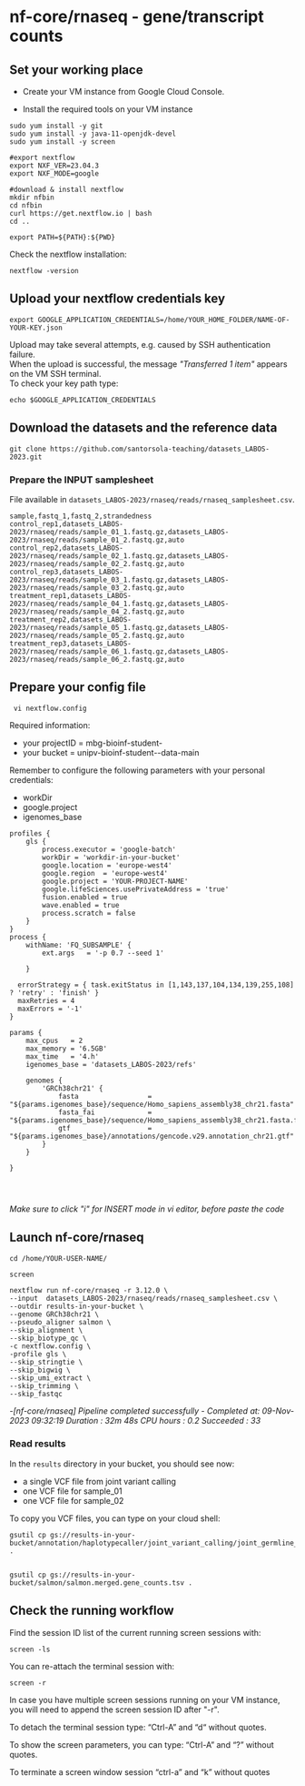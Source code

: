 # nf-core/rnaseq - gene/transcript counts

## Set your working place

- Create your VM instance from Google Cloud Console.

- Install the required tools on your VM instance


```{bash}
sudo yum install -y git
sudo yum install -y java-11-openjdk-devel
sudo yum install -y screen

#export nextflow
export NXF_VER=23.04.3
export NXF_MODE=google

#download & install nextflow
mkdir nfbin
cd nfbin
curl https://get.nextflow.io | bash
cd ..

export PATH=${PATH}:${PWD}
```

Check the nextflow installation:

```
nextflow -version
```


## Upload your nextflow credentials key

```{bash}
export GOOGLE_APPLICATION_CREDENTIALS=/home/YOUR_HOME_FOLDER/NAME-OF-YOUR-KEY.json
```

Upload may take several attempts, e.g. caused by SSH authentication failure.  
When the upload is successful, the message *"Transferred 1 item"* appears on the VM SSH terminal.  
To check your key path type:

```
echo $GOOGLE_APPLICATION_CREDENTIALS
```


## Download the datasets and the reference data

```{bash}
git clone https://github.com/santorsola-teaching/datasets_LABOS-2023.git
```


### Prepare the INPUT samplesheet 

File available in ```datasets_LABOS-2023/rnaseq/reads/rnaseq_samplesheet.csv```.

```
sample,fastq_1,fastq_2,strandedness
control_rep1,datasets_LABOS-2023/rnaseq/reads/sample_01_1.fastq.gz,datasets_LABOS-2023/rnaseq/reads/sample_01_2.fastq.gz,auto
control_rep2,datasets_LABOS-2023/rnaseq/reads/sample_02_1.fastq.gz,datasets_LABOS-2023/rnaseq/reads/sample_02_2.fastq.gz,auto
control_rep3,datasets_LABOS-2023/rnaseq/reads/sample_03_1.fastq.gz,datasets_LABOS-2023/rnaseq/reads/sample_03_2.fastq.gz,auto
treatment_rep1,datasets_LABOS-2023/rnaseq/reads/sample_04_1.fastq.gz,datasets_LABOS-2023/rnaseq/reads/sample_04_2.fastq.gz,auto
treatment_rep2,datasets_LABOS-2023/rnaseq/reads/sample_05_1.fastq.gz,datasets_LABOS-2023/rnaseq/reads/sample_05_2.fastq.gz,auto
treatment_rep3,datasets_LABOS-2023/rnaseq/reads/sample_06_1.fastq.gz,datasets_LABOS-2023/rnaseq/reads/sample_06_2.fastq.gz,auto
```


## Prepare your config file

``` vi nextflow.config```

Required information:

- your projectID = mbg-bioinf-student-<surname>
- your bucket = unipv-bioinf-student-<surname>-data-main


Remember to configure the following parameters with your personal credentials:
- workDir
- google.project
- igenomes_base

``` 
profiles {
    gls {
        process.executor = 'google-batch'
        workDir = 'workdir-in-your-bucket'
        google.location = 'europe-west4'
        google.region  = 'europe-west4'
        google.project = 'YOUR-PROJECT-NAME'
        google.lifeSciences.usePrivateAddress = 'true'
        fusion.enabled = true
        wave.enabled = true
        process.scratch = false
    }
}
process {
    withName: 'FQ_SUBSAMPLE' {
        ext.args   = '-p 0.7 --seed 1'

    }

  errorStrategy = { task.exitStatus in [1,143,137,104,134,139,255,108] ? 'retry' : 'finish' }
  maxRetries = 4
  maxErrors = '-1'
}

params {
    max_cpus   = 2
    max_memory = '6.5GB'
    max_time   = '4.h'
    igenomes_base = 'datasets_LABOS-2023/refs'

    genomes {
        'GRCh38chr21' {
            fasta                 = "${params.igenomes_base}/sequence/Homo_sapiens_assembly38_chr21.fasta"
            fasta_fai             = "${params.igenomes_base}/sequence/Homo_sapiens_assembly38_chr21.fasta.fai"
            gtf                   = "${params.igenomes_base}/annotations/gencode.v29.annotation_chr21.gtf"
        }
    }

}




``` 

_Make sure to click "i" for INSERT mode in vi editor, before paste the code_

## Launch nf-core/rnaseq


```{bash}
cd /home/YOUR-USER-NAME/

screen 

nextflow run nf-core/rnaseq -r 3.12.0 \
--input  datasets_LABOS-2023/rnaseq/reads/rnaseq_samplesheet.csv \
--outdir results-in-your-bucket \
--genome GRCh38chr21 \
--pseudo_aligner salmon \
--skip_alignment \
--skip_biotype_qc \
-c nextflow.config \
-profile gls \
--skip_stringtie \
--skip_bigwig \
--skip_umi_extract \
--skip_trimming \
--skip_fastqc
```


_-[nf-core/rnaseq] Pipeline completed successfully -
Completed at: 09-Nov-2023 09:32:19
Duration    : 32m 48s
CPU hours   : 0.2
Succeeded   : 33_



### Read results


In the ```results``` directory in your bucket, you should see now:
- a single VCF file from joint variant calling
- one VCF file for sample_01
- one VCF file for sample_02

To copy you VCF files, you can type on your cloud shell:
```
gsutil cp gs://results-in-your-bucket/annotation/haplotypecaller/joint_variant_calling/joint_germline_recalibrated_snpEff.ann.vcf.gz .


gsutil cp gs://results-in-your-bucket/salmon/salmon.merged.gene_counts.tsv .
```     


## Check the running workflow

Find the session ID list of the current running screen sessions with:

```
screen -ls
```

You can re-attach the terminal session with:
```
screen -r
```

In case you have multiple screen sessions running on your VM instance, you will need to append the screen session ID after "-r".


To detach the terminal session type:
“Ctrl-A” and “d“ without quotes.

To show the screen parameters, you can type:
“Ctrl-A” and “?” without quotes.


To terminate a screen window session
“ctrl-a” and “k” without quotes






